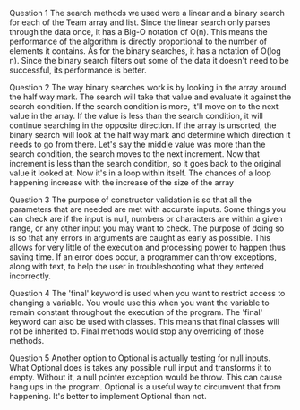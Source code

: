 Question 1
The search methods we used were a linear and a binary search for each of the Team array and list. Since the linear search only parses through the data once, it has a Big-O notation of O(n). This means the performance of the algorithm is directly proportional to the number of elements it contains. As for the binary searches, it has a notation of O(log n). Since the binary search filters out some of the data it doesn't need to be successful, its performance is better.   

Question 2
The way binary searches work is by looking in the array around the half way mark. The search will take that value and evaluate it against the search condition. If the search condition is more, it'll move on to the next value in the array. If the value is less than the search condition, it will continue searching in the opposite direction. If the array is unsorted, the binary search will look at the half way mark and determine which direction it needs to go from there. Let's say the middle value was more than the search condition, the search moves to the next increment. Now that increment is less than the search condition, so it goes back to the original value it looked at. Now it's in a loop within itself. The chances of a loop happening increase with the increase of the size of the array 

Question 3
The purpose of constructor validation is so that all the parameters that are needed are met with accurate inputs. Some things you can check are if the input is null, numbers or characters are within a given range, or any other input you may want to check. The purpose of doing so is so that any errors in arguments are caught as early as possible. This allows for very little of the execution and processing power to happen thus saving time. If an error does occur, a programmer can throw exceptions, along with text, to help the user in troubleshooting what they entered incorrectly. 


Question 4
The 'final' keyword is used when you want to restrict access to changing a variable. You would use this when you want the variable to remain constant throughout the execution of the program. The 'final' keyword can also be used with classes. This means that final classes will not be inherited to. Final methods would stop any overriding of those methods.    

Question 5
Another option to Optional is actually testing for null inputs. What Optional does is takes any possible null input and transforms it to empty. Without it, a null pointer exception would be throw. This can cause hang ups in the program. Optional is a useful way to circumvent that from happening. It's better to implement Optional than not. 

